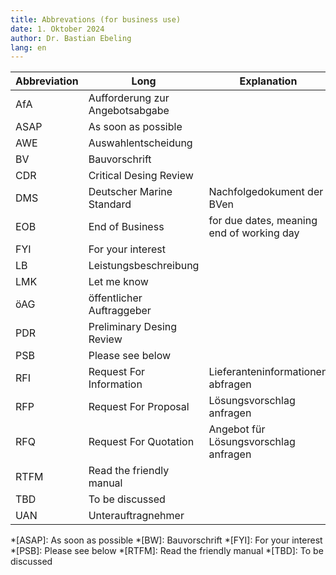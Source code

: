 ```yaml
---
title: Abbrevations (for business use)
date: 1. Oktober 2024
author: Dr. Bastian Ebeling
lang: en
---
```


| Abbreviation | Long                            | Explanation                               |
| ------------ | ------------------------------- | ----------------------------------------- |
| AfA          | Aufforderung zur Angebotsabgabe |                                           |
| ASAP         | As soon as possible             |                                           |
| AWE          | Auswahlentscheidung             |                                           |
| BV           | Bauvorschrift                   |                                           |
| CDR          | Critical Desing Review          |                                           |
| DMS          | Deutscher Marine Standard       | Nachfolgedokument der BVen                |
| EOB          | End of Business                 | for due dates, meaning end of working day |
| FYI          | For your interest               |                                           |
| LB           | Leistungsbeschreibung           |                                           |
| LMK          | Let me know                     |                                           |
| öAG          | öffentlicher Auftraggeber       |                                           |
| PDR          | Preliminary Desing Review       |                                           |
| PSB          | Please see below                |                                           |
| RFI          | Request For Information         | Lieferanteninformationen abfragen         |
| RFP          | Request For Proposal            | Lösungsvorschlag anfragen                 |
| RFQ          | Request For Quotation           | Angebot für Lösungsvorschlag anfragen     |
| RTFM         | Read the friendly manual        |                                           |
| TBD          | To be discussed                 |                                           |
| UAN          | Unterauftragnehmer              |                                           |

<!-- prettier-ignore-start -->
*[ASAP]: As soon as possible
*[BW]: Bauvorschrift
*[FYI]: For your interest
*[PSB]: Please see below
*[RTFM]: Read the friendly manual
*[TBD]: To be discussed
<!-- prettier-ignore-end -->
